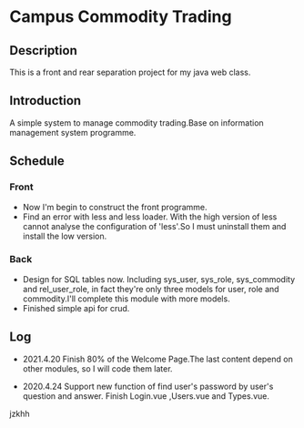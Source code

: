 # Campus Commodity Trading
## Description
This is a front and rear separation project for my java web class.
## Introduction
A simple system to manage commodity trading.Base on information management system programme.
## Schedule
### Front
- Now I'm begin to construct the front programme.
- Find an error with less and less loader. With the high version of less cannot analyse the configuration of 'less'.So 
I must uninstall them and install the low version.
### Back
- Design for SQL tables now. Including sys_user, sys_role, sys_commodity and rel_user_role, in fact they're only three 
models for user, role and commodity.I'll complete this module with more models.
- Finished simple api for crud.
## Log
- 2021.4.20
Finish 80% of the Welcome Page.The last content depend on other modules, so I will code them later.

- 2020.4.24
Support new function of find user's password by user's question and answer.
Finish Login.vue ,Users.vue and Types.vue.

jzkhh